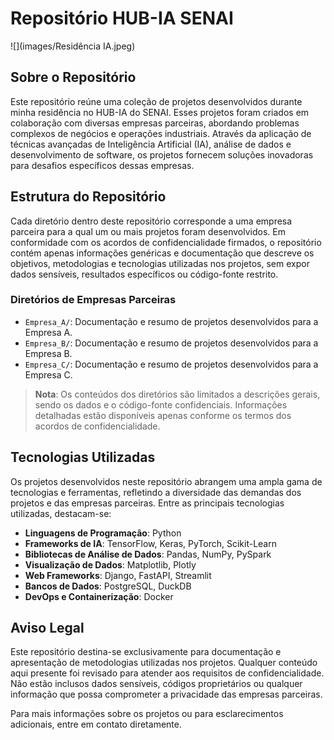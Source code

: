 # Repositório HUB-IA SENAI

![](images/Residência IA.jpeg)

## Sobre o Repositório

Este repositório reúne uma coleção de projetos desenvolvidos durante minha residência no HUB-IA do SENAI. Esses projetos foram criados em colaboração com diversas empresas parceiras, abordando problemas complexos de negócios e operações industriais. Através da aplicação de técnicas avançadas de Inteligência Artificial (IA), análise de dados e desenvolvimento de software, os projetos fornecem soluções inovadoras para desafios específicos dessas empresas.

## Estrutura do Repositório

Cada diretório dentro deste repositório corresponde a uma empresa parceira para a qual um ou mais projetos foram desenvolvidos. Em conformidade com os acordos de confidencialidade firmados, o repositório contém apenas informações genéricas e documentação que descreve os objetivos, metodologias e tecnologias utilizadas nos projetos, sem expor dados sensíveis, resultados específicos ou código-fonte restrito.

### Diretórios de Empresas Parceiras

- `Empresa_A/`: Documentação e resumo de projetos desenvolvidos para a Empresa A.
- `Empresa_B/`: Documentação e resumo de projetos desenvolvidos para a Empresa B.
- `Empresa_C/`: Documentação e resumo de projetos desenvolvidos para a Empresa C.

> **Nota**: Os conteúdos dos diretórios são limitados a descrições gerais, sendo os dados e o código-fonte confidenciais. Informações detalhadas estão disponíveis apenas conforme os termos dos acordos de confidencialidade.

## Tecnologias Utilizadas

Os projetos desenvolvidos neste repositório abrangem uma ampla gama de tecnologias e ferramentas, refletindo a diversidade das demandas dos projetos e das empresas parceiras. Entre as principais tecnologias utilizadas, destacam-se:

- **Linguagens de Programação**: Python
- **Frameworks de IA**: TensorFlow, Keras, PyTorch, Scikit-Learn
- **Bibliotecas de Análise de Dados**: Pandas, NumPy, PySpark
- **Visualização de Dados**: Matplotlib, Plotly
- **Web Frameworks**: Django, FastAPI, Streamlit
- **Bancos de Dados**: PostgreSQL, DuckDB
- **DevOps e Containerização**: Docker

## Aviso Legal

Este repositório destina-se exclusivamente para documentação e apresentação de metodologias utilizadas nos projetos. Qualquer conteúdo aqui presente foi revisado para atender aos requisitos de confidencialidade. Não estão inclusos dados sensíveis, códigos proprietários ou qualquer informação que possa comprometer a privacidade das empresas parceiras.

Para mais informações sobre os projetos ou para esclarecimentos adicionais, entre em contato diretamente.
